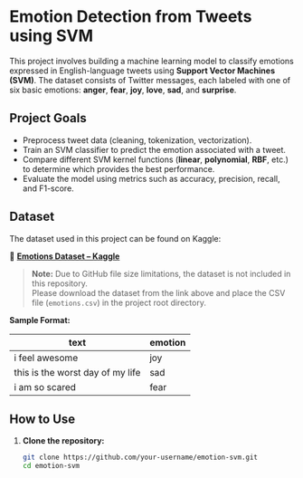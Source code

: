 # Emotion Detection from Tweets using SVM

This project involves building a machine learning model to classify emotions expressed in English-language tweets using **Support Vector Machines (SVM)**. The dataset consists of Twitter messages, each labeled with one of six basic emotions: **anger**, **fear**, **joy**, **love**, **sad**, and **surprise**.

## Project Goals

- Preprocess tweet data (cleaning, tokenization, vectorization).
- Train an SVM classifier to predict the emotion associated with a tweet.
- Compare different SVM kernel functions (**linear**, **polynomial**, **RBF**, etc.) to determine which provides the best performance.
- Evaluate the model using metrics such as accuracy, precision, recall, and F1-score.

## Dataset

The dataset used in this project can be found on Kaggle:

🔗 **[Emotions Dataset – Kaggle](https://www.kaggle.com/datasets/bhavikjikadara/emotions-dataset)**

> **Note:** Due to GitHub file size limitations, the dataset is not included in this repository.  
> Please download the dataset from the link above and place the CSV file (`emotions.csv`) in the project root directory.

**Sample Format:**

| text                            | emotion   |
|----------------------------------|-----------|
| i feel awesome                   | joy       |
| this is the worst day of my life | sad   |
| i am so scared                   | fear      |

## How to Use

1. **Clone the repository:**
   ```bash
   git clone https://github.com/your-username/emotion-svm.git
   cd emotion-svm
